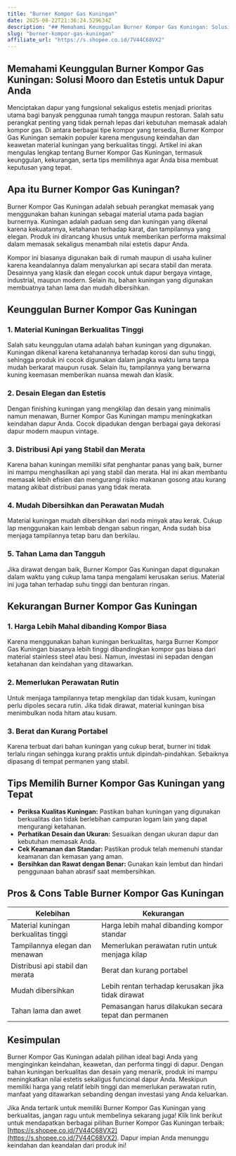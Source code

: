 ```yaml
---
title: "Burner Kompor Gas Kuningan"
date: 2025-08-22T21:36:24.529634Z
description: "## Memahami Keunggulan Burner Kompor Gas Kuningan: Solusi Mooro dan Estetis untuk Dapur Anda..."
slug: "burner-kompor-gas-kuningan"
affiliate_url: "https://s.shopee.co.id/7V44C68VX2"
---
```

## Memahami Keunggulan Burner Kompor Gas Kuningan: Solusi Mooro dan Estetis untuk Dapur Anda

Menciptakan dapur yang fungsional sekaligus estetis menjadi prioritas utama bagi banyak penggunaa rumah tangga maupun restoran. Salah satu perangkat penting yang tidak pernah lepas dari kebutuhan memasak adalah kompor gas. Di antara berbagai tipe kompor yang tersedia, Burner Kompor Gas Kuningan semakin populer karena mengusung keindahan dan keawetan material kuningan yang berkualitas tinggi. Artikel ini akan mengulas lengkap tentang Burner Kompor Gas Kuningan, termasuk keunggulan, kekurangan, serta tips memilihnya agar Anda bisa membuat keputusan yang tepat.

## Apa itu Burner Kompor Gas Kuningan?

Burner Kompor Gas Kuningan adalah sebuah perangkat memasak yang menggunakan bahan kuningan sebagai material utama pada bagian burnernya. Kuningan adalah paduan seng dan kuningan yang dikenal karena kekuatannya, ketahanan terhadap karat, dan tampilannya yang elegan. Produk ini dirancang khusus untuk memberikan performa maksimal dalam memasak sekaligus menambah nilai estetis dapur Anda.

Kompor ini biasanya digunakan baik di rumah maupun di usaha kuliner karena keandalannya dalam menyalurkan api secara stabil dan merata. Desainnya yang klasik dan elegan cocok untuk dapur bergaya vintage, industrial, maupun modern. Selain itu, bahan kuningan yang digunakan membuatnya tahan lama dan mudah dibersihkan.

## Keunggulan Burner Kompor Gas Kuningan

### 1. Material Kuningan Berkualitas Tinggi

Salah satu keunggulan utama adalah bahan kuningan yang digunakan. Kuningan dikenal karena ketahanannya terhadap korosi dan suhu tinggi, sehingga produk ini cocok digunakan dalam jangka waktu lama tanpa mudah berkarat maupun rusak. Selain itu, tampilannya yang berwarna kuning keemasan memberikan nuansa mewah dan klasik.

### 2. Desain Elegan dan Estetis

Dengan finishing kuningan yang mengkilap dan desain yang minimalis namun menawan, Burner Kompor Gas Kuningan mampu meningkatkan keindahan dapur Anda. Cocok dipadukan dengan berbagai gaya dekorasi dapur modern maupun vintage.

### 3. Distribusi Api yang Stabil dan Merata

Karena bahan kuningan memiliki sifat penghantar panas yang baik, burner ini mampu menghasilkan api yang stabil dan merata. Hal ini akan membantu memasak lebih efisien dan mengurangi risiko makanan gosong atau kurang matang akibat distribusi panas yang tidak merata.

### 4. Mudah Dibersihkan dan Perawatan Mudah

Material kuningan mudah dibersihkan dari noda minyak atau kerak. Cukup lap menggunakan kain lembab dengan sabun ringan, Anda sudah bisa menjaga tampilannya tetap baru dan berkilau.

### 5. Tahan Lama dan Tangguh

Jika dirawat dengan baik, Burner Kompor Gas Kuningan dapat digunakan dalam waktu yang cukup lama tanpa mengalami kerusakan serius. Material ini juga tahan terhadap suhu tinggi dan benturan ringan.

## Kekurangan Burner Kompor Gas Kuningan

### 1. Harga Lebih Mahal dibanding Kompor Biasa

Karena menggunakan bahan kuningan berkualitas, harga Burner Kompor Gas Kuningan biasanya lebih tinggi dibandingkan kompor gas biasa dari material stainless steel atau besi. Namun, investasi ini sepadan dengan ketahanan dan keindahan yang ditawarkan.

### 2. Memerlukan Perawatan Rutin

Untuk menjaga tampilannya tetap mengkilap dan tidak kusam, kuningan perlu dipoles secara rutin. Jika tidak dirawat, material kuningan bisa menimbulkan noda hitam atau kusam.

### 3. Berat dan Kurang Portabel

Karena terbuat dari bahan kuningan yang cukup berat, burner ini tidak terlalu ringan sehingga kurang praktis untuk dipindah-pindahkan. Sebaiknya dipasang di tempat permanen yang stabil.

## Tips Memilih Burner Kompor Gas Kuningan yang Tepat

- **Periksa Kualitas Kuningan:** Pastikan bahan kuningan yang digunakan berkualitas dan tidak berlebihan campuran logam lain yang dapat mengurangi ketahanan.
- **Perhatikan Desain dan Ukuran:** Sesuaikan dengan ukuran dapur dan kebutuhan memasak Anda.
- **Cek Keamanan dan Standar:** Pastikan produk telah memenuhi standar keamanan dan kemasan yang aman.
- **Bersihkan dan Rawat dengan Benar:** Gunakan kain lembut dan hindari penggunaan bahan abrasif saat membersihkan.

## Pros & Cons Table Burner Kompor Gas Kuningan

| Kelebihan                                               | Kekurangan                                                      |
|----------------------------------------------------------|----------------------------------------------------------------|
| Material kuningan berkualitas tinggi                     | Harga lebih mahal dibanding kompor standar                     |
| Tampilannya elegan dan menawan                           | Memerlukan perawatan rutin untuk menjaga kilap               |
| Distribusi api stabil dan merata                        | Berat dan kurang portabel                                     |
| Mudah dibersihkan                                        | Lebih rentan terhadap kerusakan jika tidak dirawat            |
| Tahan lama dan awet                                      | Pemasangan harus dilakukan secara tepat dan permanen       |

## Kesimpulan

Burner Kompor Gas Kuningan adalah pilihan ideal bagi Anda yang menginginkan keindahan, keawetan, dan performa tinggi di dapur. Dengan bahan kuningan berkualitas dan desain yang menarik, produk ini mampu meningkatkan nilai estetis sekaligus funcional dapur Anda. Meskipun memiliki harga yang relatif lebih tinggi dan memerlukan perawatan rutin, manfaat yang ditawarkan sebanding dengan investasi yang Anda keluarkan.

Jika Anda tertarik untuk memiliki Burner Kompor Gas Kuningan yang berkualitas, jangan ragu untuk membelinya sekarang juga! Klik link berikut untuk mendapatkan berbagai pilihan Burner Kompor Gas Kuningan terbaik: [https://s.shopee.co.id/7V44C68VX2](https://s.shopee.co.id/7V44C68VX2). Dapur impian Anda menunggu keindahan dan keandalan dari produk ini!